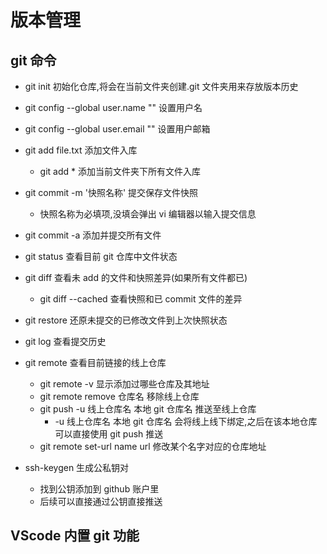 # 版本管理

## git 命令

- git init 初始化仓库,将会在当前文件夹创建.git 文件夹用来存放版本历史

- git config --global user.name "" 设置用户名
- git config --global user.email "" 设置用户邮箱

- git add file.txt 添加文件入库

  - git add \* 添加当前文件夹下所有文件入库

- git commit -m '快照名称' 提交保存文件快照

  - 快照名称为必填项,没填会弹出 vi 编辑器以输入提交信息

- git commit -a 添加并提交所有文件

- git status 查看目前 git 仓库中文件状态

- git diff 查看未 add 的文件和快照差异(如果所有文件都已)

  - git diff --cached 查看快照和已 commit 文件的差异

- git restore <file> 还原未提交的已修改文件到上次快照状态

- git log 查看提交历史

- git remote 查看目前链接的线上仓库

  - git remote -v 显示添加过哪些仓库及其地址
  - git remote remove 仓库名 移除线上仓库
  - git push -u 线上仓库名 本地 git 仓库名 推送至线上仓库
    - -u 线上仓库名 本地 git 仓库名 会将线上线下绑定,之后在该本地仓库可以直接使用 git push 推送
  - git remote set-url name url 修改某个名字对应的仓库地址

- ssh-keygen 生成公私钥对
  - 找到公钥添加到 github 账户里
  - 后续可以直接通过公钥直接推送

## VScode 内置 git 功能
